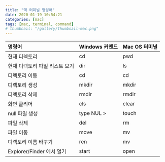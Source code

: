 ```yaml
---
title: "맥 터미널 명령어"
date: 2020-01-19 10:54:21
categories: [mac]
tags: [mac, terminal, command]
# thumbnail: "/gallery/thumbnail-mac.png"
---
```


| 명령어 | Windows 커맨드 | Mac OS 터미널 |
|:---|:---|:---|
| 현재 디렉토리 | cd | pwd |
| 현재 디렉토리 파일 리스트 보기 | dir | ls |
| 디렉토리 이동 | cd | cd |
| 디렉토리 생성 | mkdir | mkdir |
| 디렉토리 삭제 | rmdir | rmdir |
| 화면 클리어 | cls | clear |
| null 파일 생성 | type NUL &gt; | touch |
| 파일 삭제 | del | rm |
| 파일 이동 | move | mv |
| 디렉토리 이름 바꾸기 | ren | mv |
| Explorer/Finder 에서 열기 | start | open |
